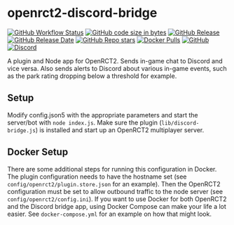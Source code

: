 # openrct2-discord-bridge
[![GitHub Workflow Status](https://img.shields.io/github/actions/workflow/status/CorySanin/openrct2-discord-bridge/docker-image.yml)](https://github.com/CorySanin/openrct2-discord-bridge/actions)
[![GitHub code size in bytes](https://img.shields.io/github/languages/code-size/CorySanin/openrct2-discord-bridge)](https://github.com/CorySanin/openrct2-discord-bridge)
[![GitHub Release](https://img.shields.io/github/v/release/CorySanin/openrct2-discord-bridge)](https://github.com/CorySanin/openrct2-discord-bridge/releases/latest)
[![GitHub Release Date](https://img.shields.io/github/release-date-pre/CorySanin/openrct2-discord-bridge)](https://github.com/CorySanin/openrct2-discord-bridge/releases/latest)
[![GitHub Repo stars](https://img.shields.io/github/stars/CorySanin/openrct2-discord-bridge?style=flat)](https://github.com/CorySanin/openrct2-discord-bridge)
[![Docker Pulls](https://img.shields.io/docker/pulls/corysanin/openrct2-discord-bridge)](https://hub.docker.com/r/corysanin/openrct2-discord-bridge)
[![GitHub](https://img.shields.io/github/license/CorySanin/openrct2-discord-bridge)](/LICENSE)
[![Discord](https://img.shields.io/discord/225989349949308928?label=Discord)](https://ffa-tycoon.com/discord)

A plugin and Node app for OpenRCT2. Sends in-game chat to Discord and vice versa. Also sends alerts to Discord about various in-game events, such as the park rating dropping below a threshold for example.

## Setup

Modify config.json5 with the appropriate parameters and start the server/bot with `node index.js`. Make sure the plugin (`lib/discord-bridge.js`) is installed and start up an OpenRCT2 multiplayer server.

## Docker Setup

There are some additional steps for running this configuration in Docker. The plugin configuration needs to have the hostname set (see `config/openrct2/plugin.store.json` for an example). Then the OpenRCT2 configuration must be set to allow outbound traffic to the node server (see `config/openrct2/config.ini`). If you want to use Docker for both OpenRCT2 and the Discord bridge app, using Docker Compose can make your life a lot easier. See `docker-compose.yml` for an example on how that might look.
